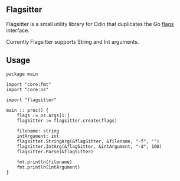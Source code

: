## Flagsitter

Flagsitter is a small utility library for Odin that duplicates the Go [flags](https://pkg.go.dev/flag) interface.

Currently Flagsitter supports String and Int arguments.

## Usage
```
package main

import "core:fmt"
import "core:os"

import "flagsitter"

main :: proc() {
	flags := os.args[1:]
	flagSitter := flagsitter.create(flags)

	filename: string
	intArgument: int
	flagsitter.StringArg(&flagSitter, &filename, "-f", "")
	flagsitter.IntArg(&flagSitter, &intArgument, "-d", 100)
	flagsitter.Parse(&flagSitter)

	fmt.println(filename)
	fmt.println(intArgument)
}

```
